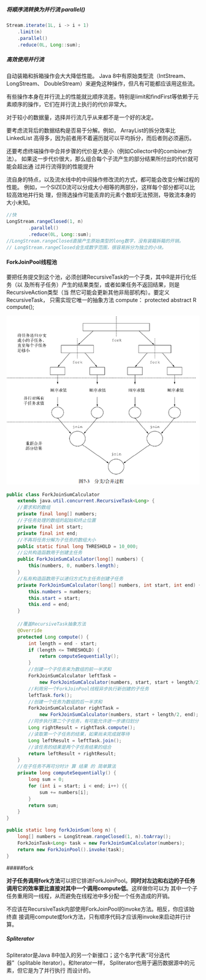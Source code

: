 #####  将顺序流转换为并行流  parallel()     

```java
Stream.iterate(1L, i -> i + 1)
	.limit(n)
	.parallel()
	.reduce(0L, Long::sum);
```





#####  高效使用并行流 

自动装箱和拆箱操作会大大降低性能。 Java 8中有原始类型流（IntStream、 LongStream、 DoubleStream）来避免这种操作，但凡有可能都应该用这些流。    

有些操作本身在并行流上的性能就比顺序流差。特别是limit和findFirst等依赖于元 素顺序的操作，它们在并行流上执行的代价非常大。    

对于较小的数据量，选择并行流几乎从来都不是一个好的决定。    

要考虑流背后的数据结构是否易于分解。例如， ArrayList的拆分效率比LinkedList 高得多，因为前者用不着遍历就可以平均拆分，而后者则必须遍历。    

还要考虑终端操作中合并步骤的代价是大是小（例如Collector中的combiner方法）。 如果这一步代价很大，那么组合每个子流产生的部分结果所付出的代价就可能会超出通 过并行流得到的性能提升    

流自身的特点，以及流水线中的中间操作修改流的方式，都可能会改变分解过程的性能。 例如，一个SIZED流可以分成大小相等的两部分，这样每个部分都可以比较高效地并行处 理，但筛选操作可能丢弃的元素个数却无法预测，导致流本身的大小未知。    

```java
//快
LongStream.rangeClosed(1, n)
		.parallel()
		.reduce(0L, Long::sum);
//LongStream.rangeClosed直接产生原始类型的long数字，没有装箱拆箱的开销。
// LongStream.rangeClosed会生成数字范围，很容易拆分为独立的小块。


```

####  ForkJoinPool线程池 

要把任务提交到这个池，必须创建RecursiveTask<R>的一个子类，其中R是并行化任务（以 及所有子任务）产生的结果类型，或者如果任务不返回结果，则是RecursiveAction类型（当 然它可能会更新其他非局部机构）。要定义RecursiveTask， 只需实现它唯一的抽象方法 compute： protected abstract R compute();    

![./p](./forkjion.png)



```java
public class ForkJoinSumCalculator
	extends java.util.concurrent.RecursiveTask<Long> {
	//要求和的数组
    private final long[] numbers;
	//子任务处理的数组的起始和终止位置
    private final int start;
	private final int end;
    //不再将任务分解为子任务的数组大小
	public static final long THRESHOLD = 10_000;
    //公共构造函数用于创建主任务
	public ForkJoinSumCalculator(long[] numbers) {
		this(numbers, 0, numbers.length);
	}
    //私有构造函数用于以递归方式为主任务创建子任务
	private ForkJoinSumCalculator(long[] numbers, int start, int end) {
		this.numbers = numbers;
		this.start = start;
		this.end = end;
	}
    
    //覆盖RecursiveTask抽象方法
	@Override
	protected Long compute() {
		int length = end - start;
		if (length <= THRESHOLD) {
			return computeSequentially();
		}
        //创建一个子任务来为数组的前一半求和
		ForkJoinSumCalculator leftTask =
			new ForkJoinSumCalculator(numbers, start, start + length/2);
		//利用另一个ForkJoinPool线程异步执行新创建的子任务
        leftTask.fork();
        //创建一个任务为数组的后一半求和
		ForkJoinSumCalculator rightTask =
			new ForkJoinSumCalculator(numbers, start + length/2, end);
		//同步执行第二个子任务，有可能允许进一步递归划分
        Long rightResult = rightTask.compute();
        //读取第一个子任务的结果，如果尚未完成就等待
		Long leftResult = leftTask.join();
        //该任务的结果是两个子任务结果的组合
		return leftResult + rightResult;
	}
    //在子任务不再可分时计 算 结果 的 简单算法
	private long computeSequentially() {
		long sum = 0;
		for (int i = start; i < end; i++) {{
			sum += numbers[i];
		}
		return sum;
	}
}
```

  

```java
public static long forkJoinSum(long n) {
	long[] numbers = LongStream.rangeClosed(1, n).toArray();
	ForkJoinTask<Long> task = new ForkJoinSumCalculator(numbers);
	return new ForkJoinPool().invoke(task);
}
```

#####fork

**对子任务调用fork方法**可以把它排进ForkJoinPool。**同时对左边和右边的子任务调用它的效率要比直接对其中一个调用compute低**。这样做你可以为 其中一个子任务重用同一线程，从而避免在线程池中多分配一个任务造成的开销。  

不应该在RecursiveTask内部使用ForkJoinPool的invoke方法。相反，你应该始终直 接调用compute或fork方法，只有顺序代码才应该用invoke来启动并行计算。    



##### Spliterator 

Spliterator是Java 8中加入的另一个新接口；这个名字代表“可分迭代器”（splitable iterator）。和Iterator一样， Spliterator也用于遍历数据源中的元素，但它是为了并行执行 而设计的。    